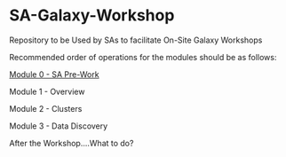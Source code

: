 # SA-Galaxy-Workshop

Repository to be Used by SAs to facilitate On-Site Galaxy Workshops

Recommended order of operations for the modules should be as follows:

[Module 0 - SA Pre-Work](https://github.com/starburstdata/SA-Galaxy-Workshop/tree/main/Module_One-Galaxy-Overview)

Module 1 - Overview

Module 2 - Clusters

Module 3 - Data Discovery

After the Workshop....What to do?

